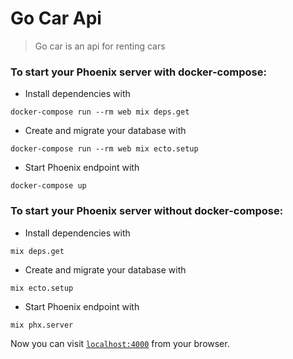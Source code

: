 # Go Car Api

> Go car is an api for renting cars

### To start your Phoenix server with docker-compose:

  * Install dependencies with
  ```
  docker-compose run --rm web mix deps.get
  ```

  * Create and migrate your database with
  ```
  docker-compose run --rm web mix ecto.setup
  ```

  * Start Phoenix endpoint with
  ```
  docker-compose up
  ```

### To start your Phoenix server without docker-compose:

  * Install dependencies with
  ```
  mix deps.get
  ```

  * Create and migrate your database with
  ```
  mix ecto.setup
  ```

  * Start Phoenix endpoint with
  ```
  mix phx.server
  ```


Now you can visit [`localhost:4000`](http://localhost:4000) from your browser.
